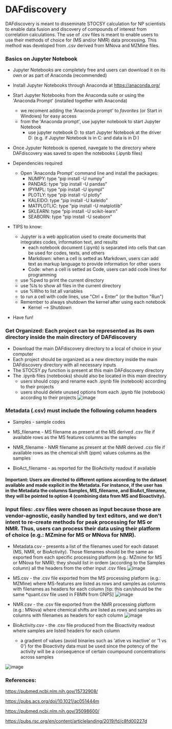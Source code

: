 # DAFdiscovery
DAFdiscovery is meant to disseminate STOCSY calculation for NP scientists to enable data fusion and discovery of compounds of interest from correlation calculations.
The use of .csv files is meant to enable users to use their methods of choice for (MS and/or NMR) data processing. This method was developed from .csv derived from MNova and MZMine files.

### Basics on Jupyter Notebook
* Jupyter Notebooks are completely free and users can download it on its own or as part of Anaconda (recommended) 
* Install Jupyter Notebooks through Anaconda at https://anaconda.org/
* Start Jupyter Notebooks from the Anaconda suite or using the 'Anaconda Prompt' (installed together with Anaconda)
	* we recoment adding the 'Anaconda prompt' to *favorites* (or Start in Windows) for easy access
	* from the 'Anaconda prompt', use jupyter notebook to start Jupyter Notebook
		* use jupyter notebook D: to start Jupyter Notebook at the driver D: (e.g. if Jupyter Notebook is in C: and data is in D:)
* Once Jyputer Notebook is opened, navegate to the directory where DAFdiscovery was saved to open the notebooks (.ipynb files)
* Dependencies required 
	* Open 'Anaconda Prompt' command line and install the packages:
		* NUMPY: type “pip install -U  numpy”
		* PANDAS: type “pip install -U  pandas”
		* IPYMPL: type “pip install -U  ipympl”
		* PLOTLY: type “pip install -U  plotly”
		* KALEIDO: type “pip install -U  kaleido”
		* MATPLOTLIC: type “pip install -U  matplotlib”
		* SKLEARN: type “pip install -U  scikit-learn”
		* SEABORN: type “pip install -U  seaborn”

* TIPS to know:
	* Jupyter is a web application used to create documents that integrates codes, information text, and results
		* each notebook document (.ipynb) is separated into cells that can be used for codes, texts, and others
		* Markdown: when a cell is setted as Markdown, users can add text as markup language to provide information for other users
		* Code: when a cell is setted as Code, users can add code lines for programming
	* use %pwd to print the current directory
	* use %ls to show all files in the current directory
	* use %Who to list all variables
	* to run a cell with code lines, use "Ctrl + Enter" (or the button "Run")
	* Remember to always shutdown the kernel after using each notebook
		* Kernel --> Shutdown
* Have fun!

### Get Organized: Each project can be represented as its own directory inside the main directory of DAFdiscovery
* Download the main DAFdiscovery directory to a local of choice in your computer
* Each project should be organized as a new directory inside the main DAFdiscovery directory with all necessary inputs
* The STOCSY.py function is present at this main DAFdiscovery directory
* The .ipynb files (notebooks) should also be located in this main directory
	* users should copy and rename each .ipynb file (notebook) according to their projects 
	* users should delete unused options from each .ipynb file (notebook) according to their projects
![image](https://user-images.githubusercontent.com/15653685/175099663-78c0193d-9b96-4078-bffb-5138e5fc3cb7.png)

### Metadata (.csv) must include the following column headers

* Samples - sample codes

* MS_filename - MS filename as present at the MS derived .csv file if available
rows as the MS features 
columns as the samples
	
* NMR_filename - NMR filename as present at the NMR derived .csv file if available 
rows as the chemical shift (ppm) values
columns as the samples
	
* BioAct_filename - as reported for the BioActivity readout if available 

#### Important: Users are directed to different options according to the dataset available and made explicit in the Metadata. For instance, if the user has in the Metadata the columns Samples, MS_filename, and BioAct_filename, they will be pointed to option 4 (combining data from MS and Bioactivity).

### Input files: .csv files were chosen as input because those are vendor-agnostic, easily handled by text editors, and we don't intent to re-create methods for peak processing for MS or NMR. Thus, users can process their data using their platform of choice (e.g.: MZmine for MS or MNova for NMR).

* Metadata.csv - presents a list of the filenames used for each dataset (MS, NMR, or BioActivity). Those filenames should be the same as exported from each specific processing platform (e.g.: MZmine for MS or MNova for NMR); they should list in ordem (according to the Samples column) all the headers from the other input .csv files
![image](https://user-images.githubusercontent.com/15653685/175099437-b4a5a239-d044-4436-b3f7-92509ddd1354.png)

* MS.csv - the .csv file exported from the MS processing platform (e.g.: MZMine) where MS-features are listed as rows and samples as columns with filenames as headers for each column [tip: this can/should be the same \*quant.csv file used in FBMN from GNPS]
![image](https://user-images.githubusercontent.com/15653685/175099274-a4acdb5d-5dc2-4641-a975-12c35e4f76ed.png)

* NMR.csv - the .csv file exported from the NMR processing platform (e.g.: MNova) where chemical shifts are listed as rows and samples as columns with filenames as headers for each column
![image](https://user-images.githubusercontent.com/15653685/175099377-79b9e593-0342-4521-9f68-375aab28ac72.png)

* BioActivity.csv - the .csv file produced from the Bioactivity readout where samples are listed headers for each column
	* a gradient of values (avoid binaries such as 'ative vs inactive' or '1 vs 0') for the Bioactivity data must be used since the potency of the activity will be a consequence of certain coumpound concentrations across samples

![image](https://user-images.githubusercontent.com/15653685/175099408-83a8b015-7418-4940-91f0-408dfb766321.png)

### References:

https://pubmed.ncbi.nlm.nih.gov/15732908/

https://pubs.acs.org/doi/10.1021/ac051444m

https://pubmed.ncbi.nlm.nih.gov/35098600/

https://pubs.rsc.org/en/content/articlelanding/2019/fd/c8fd00227d
